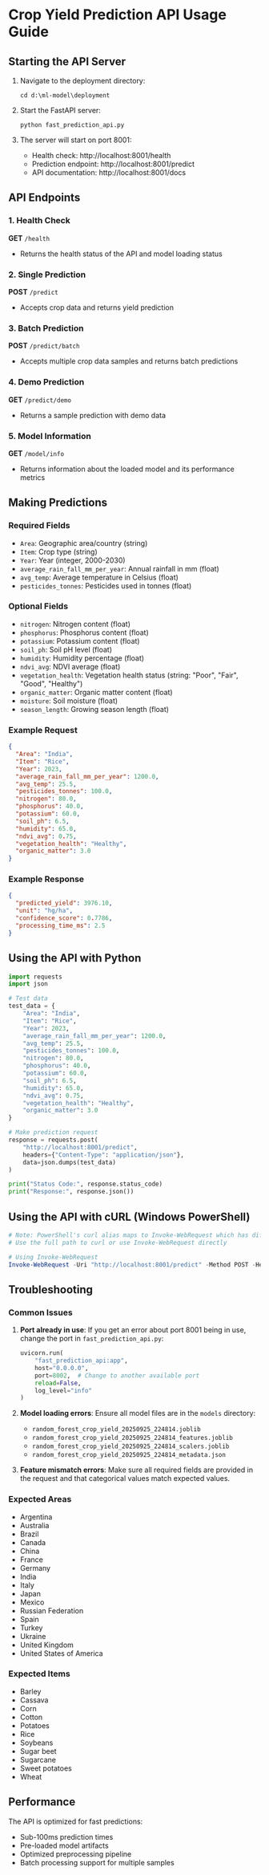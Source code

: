 # Crop Yield Prediction API Usage Guide

## Starting the API Server

1. Navigate to the deployment directory:
   ```
   cd d:\ml-model\deployment
   ```

2. Start the FastAPI server:
   ```
   python fast_prediction_api.py
   ```

3. The server will start on port 8001:
   - Health check: http://localhost:8001/health
   - Prediction endpoint: http://localhost:8001/predict
   - API documentation: http://localhost:8001/docs

## API Endpoints

### 1. Health Check
**GET** `/health`
- Returns the health status of the API and model loading status

### 2. Single Prediction
**POST** `/predict`
- Accepts crop data and returns yield prediction

### 3. Batch Prediction
**POST** `/predict/batch`
- Accepts multiple crop data samples and returns batch predictions

### 4. Demo Prediction
**GET** `/predict/demo`
- Returns a sample prediction with demo data

### 5. Model Information
**GET** `/model/info`
- Returns information about the loaded model and its performance metrics

## Making Predictions

### Required Fields
- `Area`: Geographic area/country (string)
- `Item`: Crop type (string)
- `Year`: Year (integer, 2000-2030)
- `average_rain_fall_mm_per_year`: Annual rainfall in mm (float)
- `avg_temp`: Average temperature in Celsius (float)
- `pesticides_tonnes`: Pesticides used in tonnes (float)

### Optional Fields
- `nitrogen`: Nitrogen content (float)
- `phosphorus`: Phosphorus content (float)
- `potassium`: Potassium content (float)
- `soil_ph`: Soil pH level (float)
- `humidity`: Humidity percentage (float)
- `ndvi_avg`: NDVI average (float)
- `vegetation_health`: Vegetation health status (string: "Poor", "Fair", "Good", "Healthy")
- `organic_matter`: Organic matter content (float)
- `moisture`: Soil moisture (float)
- `season_length`: Growing season length (float)

### Example Request

```json
{
  "Area": "India",
  "Item": "Rice",
  "Year": 2023,
  "average_rain_fall_mm_per_year": 1200.0,
  "avg_temp": 25.5,
  "pesticides_tonnes": 100.0,
  "nitrogen": 80.0,
  "phosphorus": 40.0,
  "potassium": 60.0,
  "soil_ph": 6.5,
  "humidity": 65.0,
  "ndvi_avg": 0.75,
  "vegetation_health": "Healthy",
  "organic_matter": 3.0
}
```

### Example Response

```json
{
  "predicted_yield": 3976.10,
  "unit": "hg/ha",
  "confidence_score": 0.7786,
  "processing_time_ms": 2.5
}
```

## Using the API with Python

```python
import requests
import json

# Test data
test_data = {
    "Area": "India",
    "Item": "Rice",
    "Year": 2023,
    "average_rain_fall_mm_per_year": 1200.0,
    "avg_temp": 25.5,
    "pesticides_tonnes": 100.0,
    "nitrogen": 80.0,
    "phosphorus": 40.0,
    "potassium": 60.0,
    "soil_ph": 6.5,
    "humidity": 65.0,
    "ndvi_avg": 0.75,
    "vegetation_health": "Healthy",
    "organic_matter": 3.0
}

# Make prediction request
response = requests.post(
    "http://localhost:8001/predict",
    headers={"Content-Type": "application/json"},
    data=json.dumps(test_data)
)

print("Status Code:", response.status_code)
print("Response:", response.json())
```

## Using the API with cURL (Windows PowerShell)

```powershell
# Note: PowerShell's curl alias maps to Invoke-WebRequest which has different syntax
# Use the full path to curl or use Invoke-WebRequest directly

# Using Invoke-WebRequest
Invoke-WebRequest -Uri "http://localhost:8001/predict" -Method POST -Headers @{"Content-Type"="application/json"} -Body '{"Area": "India", "Item": "Rice", "Year": 2023, "average_rain_fall_mm_per_year": 1200.0, "avg_temp": 25.5, "pesticides_tonnes": 100.0, "nitrogen": 80.0, "phosphorus": 40.0, "potassium": 60.0, "soil_ph": 6.5, "humidity": 65.0, "ndvi_avg": 0.75, "vegetation_health": "Healthy", "organic_matter": 3.0}'
```

## Troubleshooting

### Common Issues

1. **Port already in use**: If you get an error about port 8001 being in use, change the port in `fast_prediction_api.py`:
   ```python
   uvicorn.run(
       "fast_prediction_api:app",
       host="0.0.0.0", 
       port=8002,  # Change to another available port
       reload=False,
       log_level="info"
   )
   ```

2. **Model loading errors**: Ensure all model files are in the `models` directory:
   - `random_forest_crop_yield_20250925_224814.joblib`
   - `random_forest_crop_yield_20250925_224814_features.joblib`
   - `random_forest_crop_yield_20250925_224814_scalers.joblib`
   - `random_forest_crop_yield_20250925_224814_metadata.json`

3. **Feature mismatch errors**: Make sure all required fields are provided in the request and that categorical values match expected values.

### Expected Areas
- Argentina
- Australia
- Brazil
- Canada
- China
- France
- Germany
- India
- Italy
- Japan
- Mexico
- Russian Federation
- Spain
- Turkey
- Ukraine
- United Kingdom
- United States of America

### Expected Items
- Barley
- Cassava
- Corn
- Cotton
- Potatoes
- Rice
- Soybeans
- Sugar beet
- Sugarcane
- Sweet potatoes
- Wheat

## Performance

The API is optimized for fast predictions:
- Sub-100ms prediction times
- Pre-loaded model artifacts
- Optimized preprocessing pipeline
- Batch processing support for multiple samples